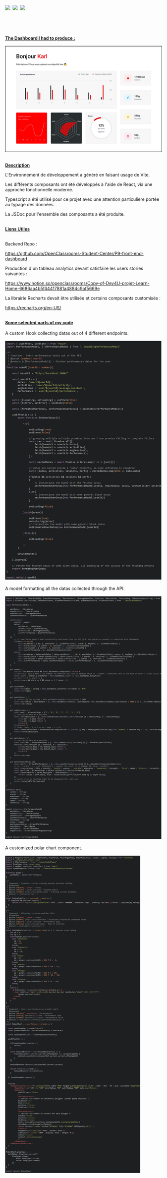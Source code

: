 <div style="display:flex; column-gap:8px;">
  <img src="https://img.shields.io/static/v1?label=&message=React&color=0088CC&logo=React&logoColor=white&style=flat-square">
  <img src="https://img.shields.io/static/v1?label=&message=Vite%20JS&color=646CFF&logo=Vite&logoColor=white&style=flat-square">
  <img src="https://img.shields.io/static/v1?label=&message=Typescript&color=0088CC&logo=Typescript&logoColor=white&style=flat-square">
</div><br><br>

<br><br><b><u>
The Dashboard I had to produce :
</u>
</b><br><br>
<img style="border:1px solid black;" src="https://github.com/ask0ldd/P12-SportsDashboard/blob/main/public/screenshots/dashboard2.jpg">
<br><br>

<b><u>
Description
</u>
</b><br>

L'Environnement de développement a généré en faisant usage de Vite.

Les différents composants ont été développés à l'aide de React, via une approche fonctionnelle moderne.

Typescript a été utilisé pour ce projet avec une attention particulière portée au typage des données.

La JSDoc pour l'ensemble des composants a été produite.

<br>
<b><u>
Liens Utiles
</u>
</b><br><br>

Backend Repo :

https://github.com/OpenClassrooms-Student-Center/P9-front-end-dashboard

Production d'un tableau analytics devant satisfaire les users stories suivantes :

https://www.notion.so/openclassrooms/Copy-of-Dev4U-projet-Learn-Home-6686aa4b5f44417881a4884c9af5669e

La librairie Recharts devait être utilisée et certains composants customisés :

https://recharts.org/en-US/
<br>

<br><b><u>
Some selected parts of my code
</u>
</b><br><br>
A custom Hook collecting datas out of 4 different endpoints.
<br><br>
<img src="https://github.com/ask0ldd/P12-SportsDashboard/blob/main/public/screenshots/screenshotuseAPI3.jpg">
<br><br>
A model formatting all the datas collected through the API.
<br><br>
<img src="https://github.com/ask0ldd/P12-SportsDashboard/blob/main/public/screenshots/perfmodel.jpg">
<br><br>
A customized polar chart component.
<br><br>
<img src="https://github.com/ask0ldd/P12-SportsDashboard/blob/main/public/screenshots/polarcomponent2.jpg">
